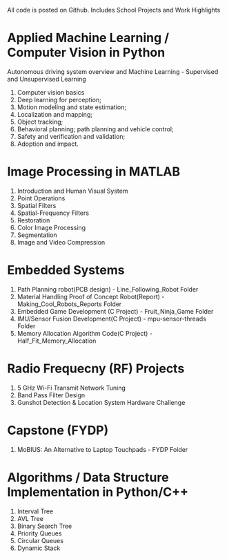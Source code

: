 
All code is posted on Github.
Includes School Projects and Work Highlights


# Applied Machine Learning / Computer Vision in Python
Autonomous driving system overview and Machine Learning  - Supervised and Unsupervised Learning 
1. Computer vision basics
2. Deep learning for perception;
3. Motion modeling and state estimation;
4. Localization and mapping; 
5. Object tracking; 
6. Behavioral planning; path planning and vehicle control;
7. Safety and verification and validation; 
8. Adoption and impact.


# Image Processing in MATLAB
1. Introduction and Human Visual System 
2. Point Operations
3. Spatial Filters
4. Spatial-Frequency Filters
5. Restoration
6. Color Image Processing
7. Segmentation
8. Image and Video Compression

# Embedded Systems
1. Path Planning robot(PCB design) - Line_Following_Robot Folder
2. Material Handling Proof of Concept Robot(Report) - Making_Cool_Robots_Reports Folder
3. Embedded Game Development (C Project) - Fruit_Ninja_Game Folder
4. IMU/Sensor Fusion Development(C Project) - mpu-sensor-threads Folder
5. Memory Allocation Algorithm Code(C Project) - Half_Fit_Memory_Allocation

# Radio Frequecny (RF) Projects
1. 5 GHz Wi-Fi Transmit Network Tuning 
2. Band Pass Filter Design
3. Gunshot Detection & Location System Hardware Challenge

# Capstone (FYDP)
1. MoBIUS: An Alternative to Laptop Touchpads - FYDP Folder

# Algorithms / Data Structure Implementation in Python/C++
1. Interval Tree
2. AVL Tree
3. Binary Search Tree
4. Priority Queues
5. Circular Queues
6. Dynamic Stack
